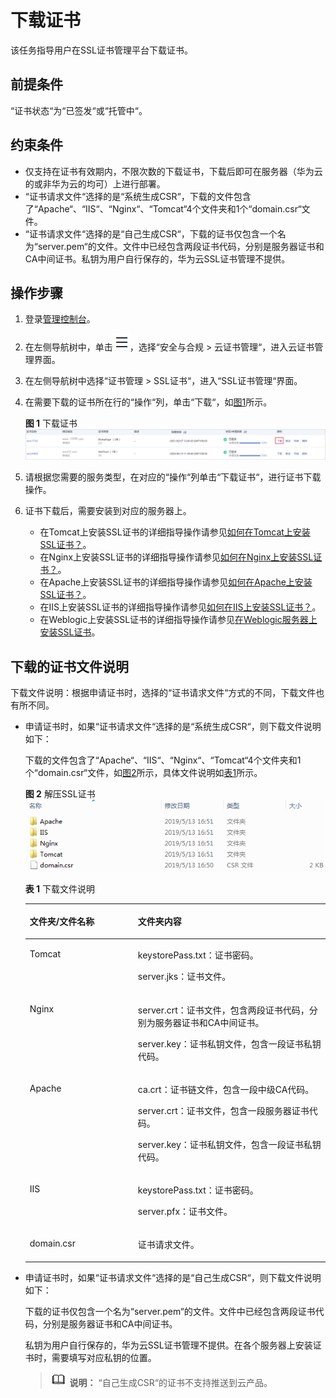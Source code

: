 # 下载证书<a name="ZH-CN_TOPIC_0110866214"></a>

该任务指导用户在SSL证书管理平台下载证书。

## 前提条件<a name="zh-cn_topic_0000001124217619_zh-cn_topic_0110866214_section556861155951"></a>

“证书状态“为“已签发“或“托管中“。

## 约束条件<a name="zh-cn_topic_0000001124217619_zh-cn_topic_0110866214_section121106283812"></a>

-   仅支持在证书有效期内，不限次数的下载证书，下载后即可在服务器（华为云的或非华为云的均可）上进行部署。
-   “证书请求文件“选择的是“系统生成CSR“，下载的文件包含了“Apache“、“IIS“、“Nginx“、“Tomcat“4个文件夹和1个“domain.csr“文件。
-   “证书请求文件“选择的是“自己生成CSR“，下载的证书仅包含一个名为“server.pem“的文件。文件中已经包含两段证书代码，分别是服务器证书和CA中间证书。私钥为用户自行保存的，华为云SSL证书管理不提供。

## 操作步骤<a name="zh-cn_topic_0000001124217619_zh-cn_topic_0110866214_section408105191602"></a>

1.  登录[管理控制台](https://console.huaweicloud.com/)。
2.  在左侧导航树中，单击![](figures/icon-servicelist.png)，选择“安全与合规  \>  云证书管理“，进入云证书管理界面。
3.  在左侧导航树中选择“证书管理  \>  SSL证书“，进入“SSL证书管理“界面。
4.  在需要下载的证书所在行的“操作“列，单击“下载“，如[图1](#zh-cn_topic_0000001124217619_zh-cn_topic_0110866214_fig121926536132)所示。

    **图 1**  下载证书<a name="zh-cn_topic_0000001124217619_zh-cn_topic_0110866214_fig121926536132"></a>  
    ![](figures/下载证书.png "下载证书")

5.  请根据您需要的服务类型，在对应的“操作“列单击“下载证书“，进行证书下载操作。
6.  证书下载后，需要安装到对应的服务器上。
    -   在Tomcat上安装SSL证书的详细指导操作请参见[如何在Tomcat上安装SSL证书？](在Tomcat服务器上安装SSL证书.md#ZH-CN_TOPIC_0171809250)。
    -   在Nginx上安装SSL证书的详细指导操作请参见[如何在Nginx上安装SSL证书？](在Nginx服务器上安装SSL证书.md#ZH-CN_TOPIC_0171809251)。
    -   在Apache上安装SSL证书的详细指导操作请参见[如何在Apache上安装SSL证书？](在Apache服务器上安装SSL证书.md#ZH-CN_TOPIC_0171809252)。
    -   在IIS上安装SSL证书的详细指导操作请参见[如何在IIS上安装SSL证书？](在IIS服务器上安装SSL证书.md#ZH-CN_TOPIC_0171809253)。
    -   在Weblogic上安装SSL证书的详细指导操作请参见[在Weblogic服务器上安装SSL证书](在Weblogic服务器上安装SSL证书.md#ZH-CN_TOPIC_0184554056)。


## 下载的证书文件说明<a name="zh-cn_topic_0000001124217619_zh-cn_topic_0110866214_section7206183218592"></a>

下载文件说明：根据申请证书时，选择的“证书请求文件“方式的不同，下载文件也有所不同。

-   申请证书时，如果“证书请求文件“选择的是“系统生成CSR“，则下载文件说明如下：

    下载的文件包含了“Apache“、“IIS“、“Nginx“、“Tomcat“4个文件夹和1个“domain.csr“文件，如[图2](#zh-cn_topic_0000001124217619_zh-cn_topic_0110866214_fig4414184151010)所示，具体文件说明如[表1](#zh-cn_topic_0000001124217619_zh-cn_topic_0110866214_table116635101410)所示。

    **图 2**  解压SSL证书<a name="zh-cn_topic_0000001124217619_zh-cn_topic_0110866214_fig4414184151010"></a>  
    ![](figures/解压SSL证书.png "解压SSL证书")

    **表 1**  下载文件说明

    <a name="zh-cn_topic_0000001124217619_zh-cn_topic_0110866214_table116635101410"></a>
    <table><thead align="left"><tr id="zh-cn_topic_0000001124217619_zh-cn_topic_0110866214_row966491019412"><th class="cellrowborder" valign="top" width="36.04%" id="mcps1.2.3.1.1"><p id="zh-cn_topic_0000001124217619_zh-cn_topic_0110866214_p1966412101044"><a name="zh-cn_topic_0000001124217619_zh-cn_topic_0110866214_p1966412101044"></a><a name="zh-cn_topic_0000001124217619_zh-cn_topic_0110866214_p1966412101044"></a>文件夹/文件名称</p>
    </th>
    <th class="cellrowborder" valign="top" width="63.959999999999994%" id="mcps1.2.3.1.2"><p id="zh-cn_topic_0000001124217619_zh-cn_topic_0110866214_p56640101413"><a name="zh-cn_topic_0000001124217619_zh-cn_topic_0110866214_p56640101413"></a><a name="zh-cn_topic_0000001124217619_zh-cn_topic_0110866214_p56640101413"></a>文件夹内容</p>
    </th>
    </tr>
    </thead>
    <tbody><tr id="zh-cn_topic_0000001124217619_zh-cn_topic_0110866214_row966411101347"><td class="cellrowborder" valign="top" width="36.04%" headers="mcps1.2.3.1.1 "><p id="zh-cn_topic_0000001124217619_zh-cn_topic_0110866214_p96641110443"><a name="zh-cn_topic_0000001124217619_zh-cn_topic_0110866214_p96641110443"></a><a name="zh-cn_topic_0000001124217619_zh-cn_topic_0110866214_p96641110443"></a>Tomcat</p>
    </td>
    <td class="cellrowborder" valign="top" width="63.959999999999994%" headers="mcps1.2.3.1.2 "><p id="zh-cn_topic_0000001124217619_zh-cn_topic_0110866214_p15664101015419"><a name="zh-cn_topic_0000001124217619_zh-cn_topic_0110866214_p15664101015419"></a><a name="zh-cn_topic_0000001124217619_zh-cn_topic_0110866214_p15664101015419"></a>keystorePass.txt：证书密码。</p>
    <p id="zh-cn_topic_0000001124217619_zh-cn_topic_0110866214_p22234920512"><a name="zh-cn_topic_0000001124217619_zh-cn_topic_0110866214_p22234920512"></a><a name="zh-cn_topic_0000001124217619_zh-cn_topic_0110866214_p22234920512"></a>server.jks：证书文件。</p>
    </td>
    </tr>
    <tr id="zh-cn_topic_0000001124217619_zh-cn_topic_0110866214_row366413101949"><td class="cellrowborder" valign="top" width="36.04%" headers="mcps1.2.3.1.1 "><p id="zh-cn_topic_0000001124217619_zh-cn_topic_0110866214_p13664410345"><a name="zh-cn_topic_0000001124217619_zh-cn_topic_0110866214_p13664410345"></a><a name="zh-cn_topic_0000001124217619_zh-cn_topic_0110866214_p13664410345"></a>Nginx</p>
    </td>
    <td class="cellrowborder" valign="top" width="63.959999999999994%" headers="mcps1.2.3.1.2 "><p id="zh-cn_topic_0000001124217619_zh-cn_topic_0110866214_p1066410101742"><a name="zh-cn_topic_0000001124217619_zh-cn_topic_0110866214_p1066410101742"></a><a name="zh-cn_topic_0000001124217619_zh-cn_topic_0110866214_p1066410101742"></a>server.crt：证书文件，包含两段证书代码，分别为服务器证书和CA中间证书。</p>
    <p id="zh-cn_topic_0000001124217619_zh-cn_topic_0110866214_p8859111815518"><a name="zh-cn_topic_0000001124217619_zh-cn_topic_0110866214_p8859111815518"></a><a name="zh-cn_topic_0000001124217619_zh-cn_topic_0110866214_p8859111815518"></a>server.key：证书私钥文件，包含一段证书私钥代码。</p>
    </td>
    </tr>
    <tr id="zh-cn_topic_0000001124217619_zh-cn_topic_0110866214_row1065383320412"><td class="cellrowborder" valign="top" width="36.04%" headers="mcps1.2.3.1.1 "><p id="zh-cn_topic_0000001124217619_zh-cn_topic_0110866214_p7654333442"><a name="zh-cn_topic_0000001124217619_zh-cn_topic_0110866214_p7654333442"></a><a name="zh-cn_topic_0000001124217619_zh-cn_topic_0110866214_p7654333442"></a>Apache</p>
    </td>
    <td class="cellrowborder" valign="top" width="63.959999999999994%" headers="mcps1.2.3.1.2 "><p id="zh-cn_topic_0000001124217619_zh-cn_topic_0110866214_p116546338415"><a name="zh-cn_topic_0000001124217619_zh-cn_topic_0110866214_p116546338415"></a><a name="zh-cn_topic_0000001124217619_zh-cn_topic_0110866214_p116546338415"></a>ca.crt：证书链文件，包含一段中级CA代码。</p>
    <p id="zh-cn_topic_0000001124217619_zh-cn_topic_0110866214_p611218531515"><a name="zh-cn_topic_0000001124217619_zh-cn_topic_0110866214_p611218531515"></a><a name="zh-cn_topic_0000001124217619_zh-cn_topic_0110866214_p611218531515"></a>server.crt：证书文件，包含一段服务器证书代码。</p>
    <p id="zh-cn_topic_0000001124217619_zh-cn_topic_0110866214_p1959755610"><a name="zh-cn_topic_0000001124217619_zh-cn_topic_0110866214_p1959755610"></a><a name="zh-cn_topic_0000001124217619_zh-cn_topic_0110866214_p1959755610"></a>server.key：证书私钥文件，包含一段证书私钥代码。</p>
    </td>
    </tr>
    <tr id="zh-cn_topic_0000001124217619_zh-cn_topic_0110866214_row1286419431648"><td class="cellrowborder" valign="top" width="36.04%" headers="mcps1.2.3.1.1 "><p id="zh-cn_topic_0000001124217619_zh-cn_topic_0110866214_p586414312416"><a name="zh-cn_topic_0000001124217619_zh-cn_topic_0110866214_p586414312416"></a><a name="zh-cn_topic_0000001124217619_zh-cn_topic_0110866214_p586414312416"></a>IIS</p>
    </td>
    <td class="cellrowborder" valign="top" width="63.959999999999994%" headers="mcps1.2.3.1.2 "><p id="zh-cn_topic_0000001124217619_zh-cn_topic_0110866214_p1086410431647"><a name="zh-cn_topic_0000001124217619_zh-cn_topic_0110866214_p1086410431647"></a><a name="zh-cn_topic_0000001124217619_zh-cn_topic_0110866214_p1086410431647"></a>keystorePass.txt：证书密码。</p>
    <p id="zh-cn_topic_0000001124217619_zh-cn_topic_0110866214_p11134104213517"><a name="zh-cn_topic_0000001124217619_zh-cn_topic_0110866214_p11134104213517"></a><a name="zh-cn_topic_0000001124217619_zh-cn_topic_0110866214_p11134104213517"></a>server.pfx：证书文件。</p>
    </td>
    </tr>
    <tr id="zh-cn_topic_0000001124217619_zh-cn_topic_0110866214_row35741610193613"><td class="cellrowborder" valign="top" width="36.04%" headers="mcps1.2.3.1.1 "><p id="zh-cn_topic_0000001124217619_zh-cn_topic_0110866214_p1457481053613"><a name="zh-cn_topic_0000001124217619_zh-cn_topic_0110866214_p1457481053613"></a><a name="zh-cn_topic_0000001124217619_zh-cn_topic_0110866214_p1457481053613"></a>domain.csr</p>
    </td>
    <td class="cellrowborder" valign="top" width="63.959999999999994%" headers="mcps1.2.3.1.2 "><p id="zh-cn_topic_0000001124217619_zh-cn_topic_0110866214_p75741210103616"><a name="zh-cn_topic_0000001124217619_zh-cn_topic_0110866214_p75741210103616"></a><a name="zh-cn_topic_0000001124217619_zh-cn_topic_0110866214_p75741210103616"></a>证书请求文件。</p>
    </td>
    </tr>
    </tbody>
    </table>

-   申请证书时，如果“证书请求文件“选择的是“自己生成CSR“，则下载文件说明如下：

    下载的证书仅包含一个名为“server.pem“的文件。文件中已经包含两段证书代码，分别是服务器证书和CA中间证书。

    私钥为用户自行保存的，华为云SSL证书管理不提供。在各个服务器上安装证书时，需要填写对应私钥的位置。

    >![](public_sys-resources/icon-note.gif) **说明：** 
    >“自己生成CSR“的证书不支持推送到云产品。


